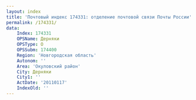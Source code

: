 ```yaml
---
layout: index
title: 'Почтовый индекс 174331: отделение почтовой связи Почты России'
permalink: /174331/
data:
    Index: 174331
    OPSName: Дерняки
    OPSType: О
    OPSSubm: 174400
    Region: 'Новгородская область'
    Autonom: ''
    Area: 'Окуловский район'
    City: Дерняки
    City1: ''
    ActDate: '20110117'
    IndexOld: ''
---
```

